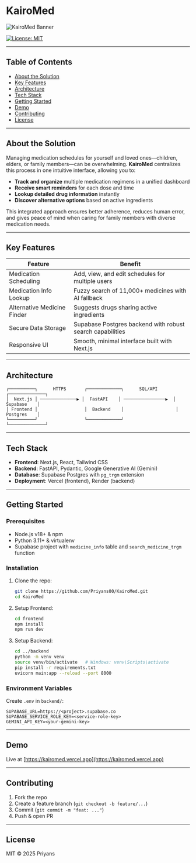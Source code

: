 # KairoMed

![KairoMed Banner](./assets/banner.png)

[![License: MIT](https://img.shields.io/badge/License-MIT-blue.svg)](LICENSE)

---

## Table of Contents

* [About the Solution](#about-the-solution)
* [Key Features](#key-features)
* [Architecture](#architecture)
* [Tech Stack](#tech-stack)
* [Getting Started](#getting-started)
* [Demo](#demo)
* [Contributing](#contributing)
* [License](#license)

---

## About the Solution

Managing medication schedules for yourself and loved ones—children, elders, or family members—can be overwhelming. **KairoMed** centralizes this process in one intuitive interface, allowing you to:

* **Track and organize** multiple medication regimens in a unified dashboard
* **Receive smart reminders** for each dose and time
* **Lookup detailed drug information** instantly
* **Discover alternative options** based on active ingredients

This integrated approach ensures better adherence, reduces human error, and gives peace of mind when caring for family members with diverse medication needs.

---

## Key Features

| Feature                     | Benefit                                                   |
| --------------------------- | --------------------------------------------------------- |
| Medication Scheduling       | Add, view, and edit schedules for multiple users          |
| Medication Info Lookup      | Fuzzy search of 11,000+ medicines with AI fallback        |
| Alternative Medicine Finder | Suggests drugs sharing active ingredients                 |
| Secure Data Storage         | Supabase Postgres backend with robust search capabilities |
| Responsive UI               | Smooth, minimal interface built with Next.js              |

---

## Architecture

```
┌──────────┐      HTTPS       ┌─────────────┐      SQL/API       ┌──────────────┐
│  Next.js │ ──────────────▶ │  FastAPI    │ ────────────────▶  │  Supabase    │
│ Frontend │                  │  Backend    │                    │  Postgres    │
└──────────┘                  └─────────────┘                    └──────────────┘
```

---

## Tech Stack

* **Frontend**: Next.js, React, Tailwind CSS
* **Backend**: FastAPI, Pydantic, Google Generative AI (Gemini)
* **Database**: Supabase Postgres with `pg_trgm` extension
* **Deployment**: Vercel (frontend), Render (backend)

---

## Getting Started

### Prerequisites

* Node.js v18+ & npm
* Python 3.11+ & virtualenv
* Supabase project with `medicine_info` table and `search_medicine_trgm` function

### Installation

1. Clone the repo:

   ```bash
   git clone https://github.com/Priyans00/KairoMed.git
   cd KairoMed
   ```
2. Setup Frontend:

   ```bash
   cd frontend
   npm install
   npm run dev
   ```
3. Setup Backend:

   ```bash
   cd ../backend
   python -m venv venv
   source venv/bin/activate   # Windows: venv\Scripts\activate
   pip install -r requirements.txt
   uvicorn main:app --reload --port 8000
   ```

### Environment Variables

Create `.env` in `backend/`:

```
SUPABASE_URL=https://<project>.supabase.co
SUPABASE_SERVICE_ROLE_KEY=<service-role-key>
GEMINI_API_KEY=<your-gemini-key>
```

---

## Demo

Live at [https://kairomed.vercel.app](https://kairomed.vercel.app)

---

## Contributing

1. Fork the repo
2. Create a feature branch (`git checkout -b feature/...`)
3. Commit (`git commit -m "feat: ..."`)
4. Push & open PR

---

## License

MIT © 2025 Priyans
